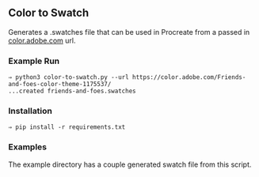 Color to Swatch
---

Generates a .swatches file that can be used in Procreate from a passed in [color.adobe.com](https://color.adobe.com/) url.


### Example Run

```
⇒ python3 color-to-swatch.py --url https://color.adobe.com/Friends-and-foes-color-theme-1175537/
...created friends-and-foes.swatches
```

### Installation

```
⇒ pip install -r requirements.txt 
```

### Examples

The example directory has a couple generated swatch file from this script.